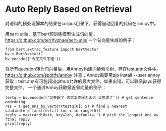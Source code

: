 ﻿# Auto Reply Based on Retrieval

对语料的预处理脚本的结果在corpus目录下，获得自动回复的代码在run.py中。

用bert-utils，基于bert预训练模型生成句向量。https://github.com/terrifyzhao/bert-utils
一个句向量生成的例子：
```
from bert.extrac_feature import BertVector
bv = BertVector()
bv.encode(['今天天气不错'])
```

将所有question转为句向量后，用Annoy构建向量索引树，存在test.ann文件中。https://github.com/spotify/annoy
注意：Annoy需要用pip install --user annoy获取；test.ann有可能超出github允许的最大文件，如果出错，可以联系jiayu获得完整文件。
一个通过Annoy获取最近邻向量的例子：
```
testq = bv.encode(['又失眠了 感觉工作压力太大 太焦虑了']) # get sentence embedding
res = t.get_nns_by_vector(testq[0], 5) # find 5 nearest
candidate = [ans[res[i]] for i in range(5)]
reply = max(candidate, key=len, default='') # pick the longest one as final reply
print(reply)
```



